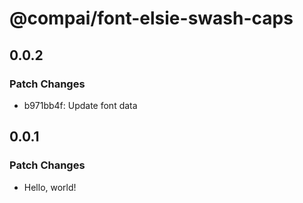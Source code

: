 # @compai/font-elsie-swash-caps

## 0.0.2

### Patch Changes

- b971bb4f: Update font data

## 0.0.1

### Patch Changes

- Hello, world!
